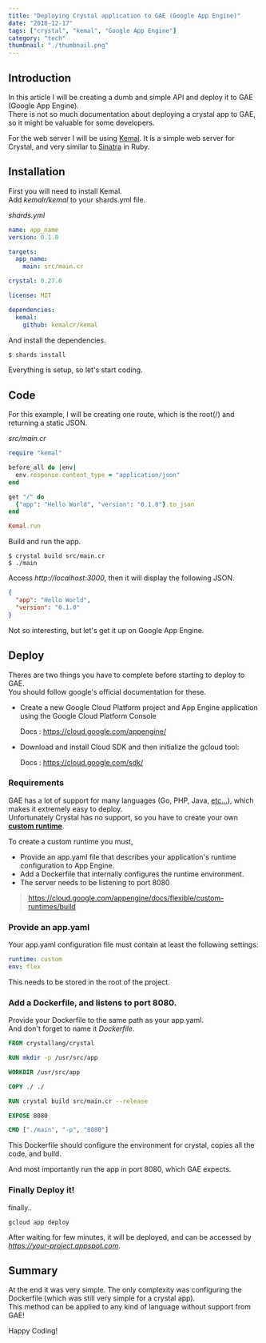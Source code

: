 ```yaml
---
title: "Deploying Crystal application to GAE (Google App Engine)"
date: "2018-12-17"
tags: ["crystal", "kemal", "Google App Engine"]
category: "tech"
thumbnail: "./thumbnail.png"
---
```


## Introduction

In this article I will be creating a dumb and simple API and deploy it to GAE (Google App Engine).  
There is not so much documentation about deploying a crystal app to GAE, so it might be valuable for some developers.

For the web server I will be using [Kemal](https://github.com/kemalcr/kemal). It is a simple web server for Crystal, and very similar to [Sinatra](https://github.com/sinatra/sinatra) in Ruby.

## Installation

First you will need to install Kemal.  
Add _kemalr/kemal_ to your shards.yml file.

_shards.yml_

```yml
name: app_name
version: 0.1.0

targets:
  app_name:
    main: src/main.cr

crystal: 0.27.0

license: MIT

dependencies:
  kemal:
    github: kemalcr/kemal
```

And install the dependencies.

```bash
$ shards install
```

Everything is setup, so let's start coding.

## Code

For this example, I will be creating one route, which is the root(/) and returning a static JSON.

_src/main.cr_

```ruby
require "kemal"

before_all do |env|
  env.response.content_type = "application/json"
end

get "/" do
  {"app": "Hello World", "version": "0.1.0"}.to_json
end

Kemal.run
```

Build and run the app.

```
$ crystal build src/main.cr
$ ./main
```

Access _http://localhost:3000_, then it will display the following JSON.

```json
{
  "app": "Hello World",
  "version": "0.1.0"
}
```

Not so interesting, but let's get it up on Google App Engine.

## Deploy

Theres are two things you have to complete before starting to deploy to GAE.  
You should follow google's official documentation for these.

- Create a new Google Cloud Platform project and App Engine application using the Google Cloud Platform Console

  Docs : https://cloud.google.com/appengine/

- Download and install Cloud SDK and then initialize the gcloud tool:

  Docs : https://cloud.google.com/sdk/

### Requirements

GAE has a lot of support for many languages (Go, PHP, Java, [etc...](https://cloud.google.com/appengine/docs/)), which makes it extremely easy to deploy.  
Unfortunately Crystal has no support, so you have to create your own **[custom runtime](https://cloud.google.com/appengine/docs/flexible/custom-runtimes/about-custom-runtimes)**.

To create a custom runtime you must,

- Provide an app.yaml file that describes your application's runtime configuration to App Engine.
- Add a Dockerfile that internally configures the runtime environment.
- The server needs to be listening to port 8080

> https://cloud.google.com/appengine/docs/flexible/custom-runtimes/build

### Provide an app.yaml

Your app.yaml configuration file must contain at least the following settings:

```yml
runtime: custom
env: flex
```

This needs to be stored in the root of the project.

### Add a Dockerfile, and listens to port 8080.

Provide your Dockerfile to the same path as your app.yaml.  
And don't forget to name it _Dockerfile_.

```dockerfile
FROM crystallang/crystal

RUN mkdir -p /usr/src/app

WORKDIR /usr/src/app

COPY ./ ./

RUN crystal build src/main.cr --release

EXPOSE 8080

CMD ["./main", "-p", "8080"]
```

This Dockerfile should configure the environment for crystal, copies all the code, and build.

And most importantly run the app in port 8080, which GAE expects.

### Finally Deploy it!

finally..

```
gcloud app deploy
```

After waiting for few minutes, it will be deployed, and can be accessed by _https://your-project.appspot.com_.

## Summary

At the end it was very simple. The only complexity was configuring the Dockerfile (which was still very simple for a crystal app).  
This method can be applied to any kind of language without support from GAE!

Happy Coding!
